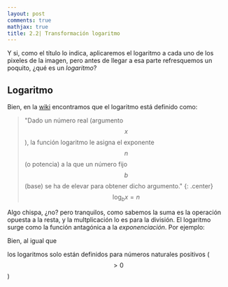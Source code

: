 ```yaml
---
layout: post
comments: true
mathjax: true
title: 2.2| Transformación logaritmo
---
```

Y si, como el título lo indica, aplicaremos el logaritmo a cada uno de los pixeles de la imagen, pero antes de llegar a esa parte refresquemos un poquito, ¿qué es un _logaritmo_?

## Logaritmo

Bien, en la [wiki](https://es.wikipedia.org/wiki/Logaritmo) encontramos que el logaritmo está definido como:
>"Dado un número real (argumento $$x$$), la función logaritmo le asigna el exponente $$n$$ (o potencia) a la que un número fijo $$b$$ (base) se ha de elevar para obtener dicho argumento."
>{: .center} $$\log_{b}x = n$$

Algo chispa, ¿no? pero tranquilos, como sabemos la suma es la operación opuesta a la resta, y la multplicación lo es para la división. El logaritmo surge como la función antagónica a la _exponenciación_. Por ejemplo:








Bien, al igual que




los logaritmos solo están definidos para números naturales positivos ($$>0$$)

